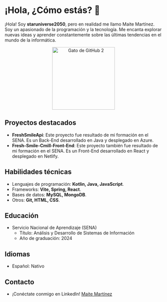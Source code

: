 <!-- Encabezado -->
# ¡Hola, ¿Cómo estás? 👋

<!-- Descripción -->
¡Hola! Soy **staruniverse2050**, pero en realidad me llamo Maite Martínez. Soy un apasionado de la programación y la tecnología. Me encanta explorar nuevas ideas y aprender constantemente sobre las últimas tendencias en el mundo de la informática.

<!-- Gatos de GitHub -->
<p align="center">
  <img src="https://octodex.github.com/images/daftpunktocat-thomas.gif" alt="Gato de GitHub 2" width="200" height="200">
</p>

## Proyectos destacados
- **FreshSmileApi**: Este proyecto fue resultado de mi formación en el SENA. Es un Back-End desarrollado en Java y desplegado en Azure.
- **Fresh-Smile-Cmill-Front-End**: Este proyecto también fue resultado de mi formación en el SENA. Es un Front-End desarrollado en React y desplegado en Netlify.

## Habilidades técnicas
- Lenguajes de programación: **Kotlin, Java, JavaScript**.
- Frameworks: **Vite, Spring, React**.
- Bases de datos: **MySQL, MongoDB**.
- Otros: **Git, HTML, CSS**.

## Educación
- Servicio Nacional de Aprendizaje (SENA)
  - Título: Análisis y Desarrollo de Sistemas de Información
  - Año de graduación: 2024

## Idiomas
- Español: Nativo

## Contacto
- ¡Conéctate conmigo en LinkedIn! [Maite Martínez](https://www.linkedin.com/in/maite-martinez-/)
